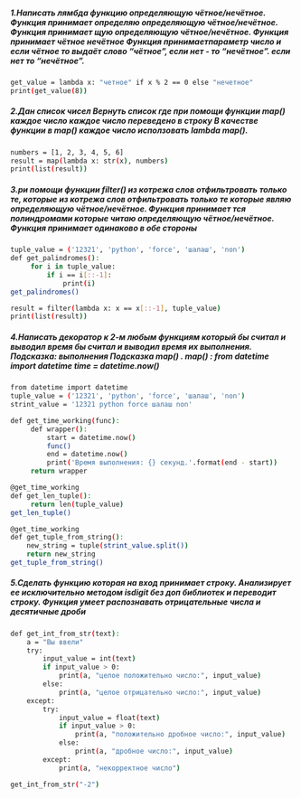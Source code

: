 ##### 1.Написать лямбда функцию определяющую чётное/нечётное. Функция принимает определяю определяющую чётное/нечётное. Функция принимает щую определяющую чётное/нечётное. Функция принимает чётное нечётное Функция принимаетпараметр число и если чётное то выдаёт слово “чётное”, если нет - то “нечётное”. если нет то “нечётное”.

```sh
get_value = lambda x: "четное" if x % 2 == 0 else "нечетное"
print(get_value(8))
```

##### 2.Дан список чисел Вернуть список где при помощи функции map() каждое число каждое число переведено в строку В качестве функции в map() каждое число исползовать lambda map().

```sh
numbers = [1, 2, 3, 4, 5, 6]
result = map(lambda x: str(x), numbers)
print(list(result))
```

##### 3.ри помощи функции filter() из котрежа слов отфильтровать только те, которые из котрежа слов отфильтровать только те которые являю определяющую чётное/нечётное. Функция принимает тся полиндромами которые читаю определяющую чётное/нечётное. Функция принимает одинаково в обе стороны 
```sh
tuple_value = ('12321', 'python', 'force', 'шалаш', 'non')
def get_palindromes():
     for i in tuple_value:
         if i == i[::-1]:
             print(i)
get_palindromes()

result = filter(lambda x: x == x[::-1], tuple_value)
print(list(result))
```

##### 4.Написать декоратор к 2-м любым функциям который бы считал и выводил время бы считал и выводил время их выполнения. Подсказка: выполнения Подсказка map() . map() : from datetime import datetime time = datetime.now()

```sh
from datetime import datetime
tuple_value = ('12321', 'python', 'force', 'шалаш', 'non')
strint_value = '12321 python force шалаш non'

def get_time_working(func):
     def wrapper():
         start = datetime.now()
         func()
         end = datetime.now()
         print('Время выполнения: {} секунд.'.format(end - start))
     return wrapper

@get_time_working
def get_len_tuple():
     return len(tuple_value)
get_len_tuple()

@get_time_working
def get_tuple_from_string():
    new_string = tuple(strint_value.split())
    return new_string
get_tuple_from_string()
```

##### 5.Сделать функцию которая на вход принимает строку. Анализирует ее исключительно методом isdigit без доп библиотек и переводит строку. Функция умеет распознавать отрицательные числа и десятичные дроби 

```sh
def get_int_from_str(text):
    a = "Вы ввели"
    try:
        input_value = int(text)
        if input_value > 0:
            print(a, "целое положительно число:", input_value)
        else:
            print(a, "целое отрицательно число:", input_value)
    except:
        try:
            input_value = float(text)
            if input_value > 0:
                print(a, "положительно дробное число:", input_value)
            else:
                print(a, "дробное число:", input_value)
        except:
            print(a, "некорректное число")

get_int_from_str("-2")

```